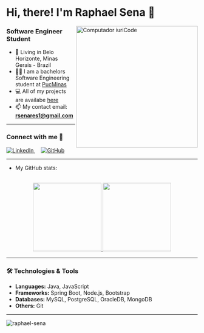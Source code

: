 # Hi, there! I'm Raphael Sena 🤙

<img src="https://raw.githubusercontent.com/MicaelliMedeiros/micaellimedeiros/master/image/computer-illustration.png" min-width="320px" max-width="320px" width="320px" align="right" alt="Computador iuriCode">

### Software Engineer Student
- 📍 Living in Belo Horizonte, Minas Gerais - Brazil
- 👨‍🎓 I am a bachelors Software Engineering student at [PucMinas](https://www.pucminas.br/unidade/praca-da-liberdade/ensino/graduacao/Paginas/Engenharia-de-Software.aspx)
- 💻 All of my projects are availabe [here](https://github.com/raphael-sena?tab=repositories)
- 📫 My contact email: **rsenares1@gmail.com**

---

### Connect with me 🤝
<p align="start">
  <a href="https://www.linkedin.com/in/raphael-sena/">
    <img src="https://img.shields.io/badge/-LinkedIn-blue?style=flat&logo=Linkedin&logoColor=white" alt="LinkedIn"/>
  </a>
  &nbsp;&nbsp;&nbsp;
  <a href="https://github.com/raphael-sena/raphael-sena/">
    <img src="https://img.shields.io/badge/-GitHub-black?style=flat&logo=github&logoColor=white" alt="GitHub"/>
  </a>
</p>

---

-  My GitHub stats:
<br></br>
<div align="center">
  <a href="https://github.com/raphael-sena/">
     <img height="180em" src="https://github-readme-stats.vercel.app/api/top-langs/?username=raphael-sena&layout=compact&hide_border=true&theme=react&bg_color=0,000000,0D1117&title_color=49416D&icon_color=49416D"/>
  </a>
  <a href="https://github.com/raphael-sena/">
     <img height="180em" src="https://github-readme-stats.vercel.app/api?username=raphael-sena&show_icons=true&line_height=20&title_color=7A7ADB&icon_color=2234AE&text_color=D3D3D3&bg_color=0,000000,0D1117"/>
  </a>
</div>

---

### 🛠️ Technologies & Tools
- **Languages:** Java, JavaScript
- **Frameworks:** Spring Boot, Node.js, Bootstrap
- **Databases:** MySQL, PostgreSQL, OracleDB, MongoDB
- **Others:** Git

---

<div align="left"> 
  <img src="https://komarev.com/ghpvc/?username=raphael-sena&label=Profile%20views&color=0e75b6&style=flat" alt="raphael-sena" /> 
</div>
          
